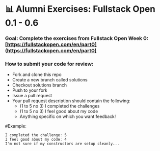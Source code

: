 # 📊 Alumni Exercises: Fullstack Open 0.1 - 0.6

### Goal: Complete the exercises from Fullstack Open Week 0: [https://fullstackopen.com/en/part0](https://fullstackopen.com/en/part0)

### How to submit your code for review:

- Fork and clone this repo
- Create a new branch called solutions
- Checkout solutions branch
- Push to your fork
- Issue a pull request
- Your pull request description should contain the following:
  - (1 to 5 no 3) I completed the challenges
  - (1 to 5 no 3) I feel good about my code
  - Anything specific on which you want feedback!

#Example:
```
I completed the challenge: 5
I feel good about my code: 4
I'm not sure if my constructors are setup cleanly...
```

